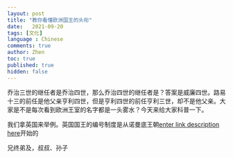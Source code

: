 ```yaml
---
layout: post
title: "教你看懂欧洲国王的头衔"
date:   2021-09-20
tags: [文化]
language : Chinese
comments: true
author: Zhen
toc: true
published: true
hidden: false
---
```

乔治三世的继任者是乔治四世，那么乔治四世的继任者是？答案是威廉四世。路易十三的前任是他父亲亨利四世，但是亨利四世的前任亨利三世，却不是他父亲。大家是不是每次看到欧洲王室的名字都是一头雾水？今天来给大家科普一下。

我们拿英国来举例。英国国王的编号制度是从诺曼底王朝[enter link description here](https://zh.wikipedia.org/wiki/%E8%AF%BA%E6%9B%BC%E5%BA%95%E7%8E%8B%E6%9C%9D)开始的


兄终弟及，叔叔、孙子
<!--stackedit_data:
eyJoaXN0b3J5IjpbNzMxNTQ5NjkwLC01MTYyODExNzQsLTExMT
k4NjMxODUsNjk2Mjg2NzYzLDIwMTM5NjA3OTZdfQ==
-->